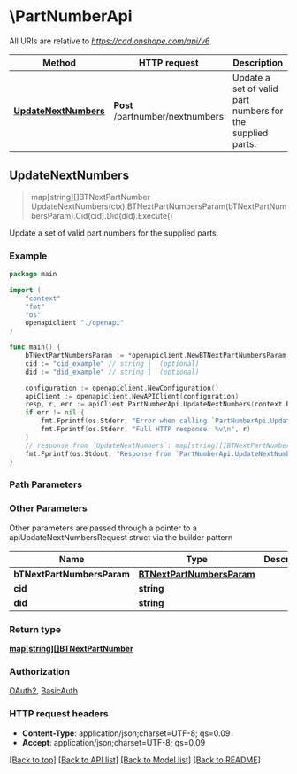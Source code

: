 # \PartNumberApi

All URIs are relative to *https://cad.onshape.com/api/v6*

Method | HTTP request | Description
------------- | ------------- | -------------
[**UpdateNextNumbers**](PartNumberApi.md#UpdateNextNumbers) | **Post** /partnumber/nextnumbers | Update a set of valid part numbers for the supplied parts.



## UpdateNextNumbers

> map[string][]BTNextPartNumber UpdateNextNumbers(ctx).BTNextPartNumbersParam(bTNextPartNumbersParam).Cid(cid).Did(did).Execute()

Update a set of valid part numbers for the supplied parts.

### Example

```go
package main

import (
    "context"
    "fmt"
    "os"
    openapiclient "./openapi"
)

func main() {
    bTNextPartNumbersParam := *openapiclient.NewBTNextPartNumbersParam() // BTNextPartNumbersParam | 
    cid := "cid_example" // string |  (optional)
    did := "did_example" // string |  (optional)

    configuration := openapiclient.NewConfiguration()
    apiClient := openapiclient.NewAPIClient(configuration)
    resp, r, err := apiClient.PartNumberApi.UpdateNextNumbers(context.Background()).BTNextPartNumbersParam(bTNextPartNumbersParam).Cid(cid).Did(did).Execute()
    if err != nil {
        fmt.Fprintf(os.Stderr, "Error when calling `PartNumberApi.UpdateNextNumbers``: %v\n", err)
        fmt.Fprintf(os.Stderr, "Full HTTP response: %v\n", r)
    }
    // response from `UpdateNextNumbers`: map[string][]BTNextPartNumber
    fmt.Fprintf(os.Stdout, "Response from `PartNumberApi.UpdateNextNumbers`: %v\n", resp)
}
```

### Path Parameters



### Other Parameters

Other parameters are passed through a pointer to a apiUpdateNextNumbersRequest struct via the builder pattern


Name | Type | Description  | Notes
------------- | ------------- | ------------- | -------------
 **bTNextPartNumbersParam** | [**BTNextPartNumbersParam**](BTNextPartNumbersParam.md) |  | 
 **cid** | **string** |  | 
 **did** | **string** |  | 

### Return type

[**map[string][]BTNextPartNumber**](array.md)

### Authorization

[OAuth2](../README.md#OAuth2), [BasicAuth](../README.md#BasicAuth)

### HTTP request headers

- **Content-Type**: application/json;charset=UTF-8; qs=0.09
- **Accept**: application/json;charset=UTF-8; qs=0.09

[[Back to top]](#) [[Back to API list]](../README.md#documentation-for-api-endpoints)
[[Back to Model list]](../README.md#documentation-for-models)
[[Back to README]](../README.md)

